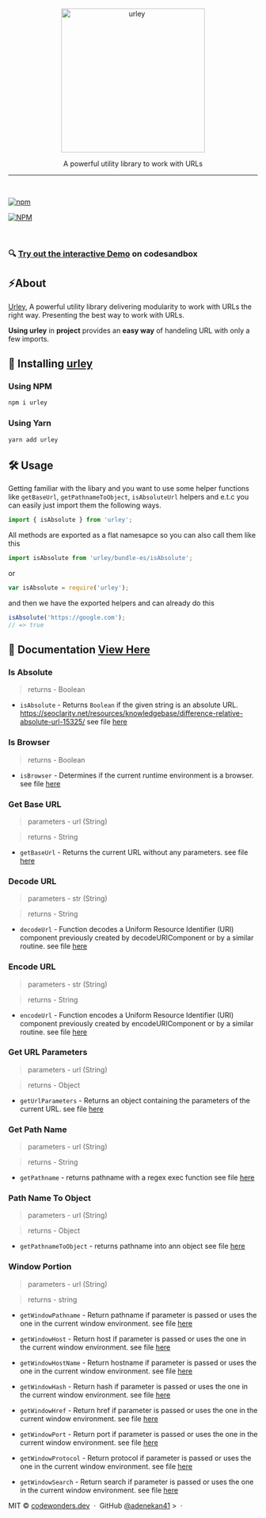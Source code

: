 <br />
<p align="center">
	<a href="https://i.ibb.co/kcpWdj0/EY.png">
		<img src="https://i.ibb.co/kcpWdj0/EY.png" width="290" alt="urley">
	</a>
</p>

<p align="center"> A powerful utility library to work with URLs</p>

<hr / >
<br />

[![npm](https://badge.fury.io/js/urley.svg)](https://www.npmjs.com/package/urley)

[![NPM](https://nodei.co/npm/urley.png?downloads=true&downloadRank=true&stars=true)](https://nodei.co/npm/urley/)

<br />

### 🔍 [Try out the interactive Demo](https://codesandbox.io/embed/red-tdd-q45p3?fontsize=13&hidenavigation=1&theme=dark) on codesandbox

## ⚡️About

[Urley](https://github.com/adenekan41/urley), A powerful utility library
delivering modularity to work with URLs the right way. Presenting the best way
to work with URLs.

**Using urley** in **project** provides an **easy way** of handeling URL with
only a few imports.

## 📲 Installing [urley](https://github.com/adenekan41/urley)

### Using NPM

```bash
npm i urley
```

### Using Yarn

```bash
yarn add urley
```

## 🛠 Usage

Getting familiar with the libary and you want to use some helper functions like
`getBaseUrl`, `getPathnameToObject`, `isAbsoluteUrl` helpers and e.t.c you can
easily just import them the following ways.

```js
import { isAbsolute } from 'urley';
```

All methods are exported as a flat namesapce so you can also call them like this

```js
import isAbsolute from 'urley/bundle-es/isAbsolute';
```

or

```js
var isAbsolute = require('urley');
```

and then we have the exported helpers and can already do this

```js
isAbsolute('https://google.com');
// => true
```

## 📁 Documentation [View Here](https://urley.netlify.com)

### Is Absolute

> returns - Boolean

- `isAbsolute` - Returns `Boolean` if the given string is an absolute URL.
  https://seoclarity.net/resources/knowledgebase/difference-relative-absolute-url-15325/
  see file
  [here](https://github.com/adenekan41/urley/blob/master/src/isAbsolute.js)

### Is Browser

> returns - Boolean

- `isBrowser` - Determines if the current runtime environment is a browser. see
  file [here](https://github.com/adenekan41/urley/blob/master/src/isBrowser.js)

### Get Base URL

> parameters - url (String)

> returns - String

- `getBaseUrl` - Returns the current URL without any parameters. see file
  [here](https://github.com/adenekan41/urley/blob/master/src/getBaseUrl.js)

### Decode URL

> parameters - str (String)

> returns - String

- `decodeUrl` - Function decodes a Uniform Resource Identifier (URI) component
  previously created by decodeURIComponent or by a similar routine. see file
  [here](https://github.com/adenekan41/urley/blob/master/src/decodeUrl.js)

### Encode URL

> parameters - str (String)

> returns - String

- `encodeUrl` - Function encodes a Uniform Resource Identifier (URI) component
  previously created by encodeURIComponent or by a similar routine. see file
  [here](https://github.com/adenekan41/urley/blob/master/src/encodeUrl.js)

### Get URL Parameters

> parameters - url (String)

> returns - Object

- `getUrlParameters` - Returns an object containing the parameters of the
  current URL. see file
  [here](https://github.com/adenekan41/urley/blob/master/src/getUrlParams.js)

### Get Path Name

> parameters - url (String)

> returns - String

- `getPathname` - returns pathname with a regex exec function see file
  [here](https://github.com/adenekan41/urley/blob/master/src/getPathName.js)

### Path Name To Object

> parameters - url (String)

> returns - Object

- `getPathnameToObject` - returns pathname into ann object see file
  [here](https://github.com/adenekan41/urley/blob/master/src/getPathnameToObject.js)

### Window Portion

> parameters - url (String)

> returns - string

- `getWindowPathname` - Return pathname if parameter is passed or uses the one
  in the current window environment. see file
  [here](https://github.com/adenekan41/urley/blob/master/src/windowPortion.js)

- `getWindowHost` - Return host if parameter is passed or uses the one in the
  current window environment. see file
  [here](https://github.com/adenekan41/urley/blob/master/src/windowPortion.js)

- `getWindowHostName` - Return hostname if parameter is passed or uses the one
  in the current window environment. see file
  [here](https://github.com/adenekan41/urley/blob/master/src/windowPortion.js)

- `getWindowHash` - Return hash if parameter is passed or uses the one in the
  current window environment. see file
  [here](https://github.com/adenekan41/urley/blob/master/src/windowPortion.js)

- `getWindowHref` - Return href if parameter is passed or uses the one in the
  current window environment. see file
  [here](https://github.com/adenekan41/urley/blob/master/src/windowPortion.js)

- `getWindowPort` - Return port if parameter is passed or uses the one in the
  current window environment. see file
  [here](https://github.com/adenekan41/urley/blob/master/src/windowPortion.js)

- `getWindowProtocol` - Return protocol if parameter is passed or uses the one
  in the current window environment. see file
  [here](https://github.com/adenekan41/urley/blob/master/src/windowPortion.js)

- `getWindowSearch` - Return search if parameter is passed or uses the one in
  the current window environment. see file
  [here](https://github.com/adenekan41/urley/blob/master/src/windowPortion.js)

MIT © [codewonders.dev](https://codewonders.dev) &nbsp;&middot;&nbsp; GitHub
[@adenekan41](https://github.com/adenekan41) > &nbsp;&middot;&nbsp;

